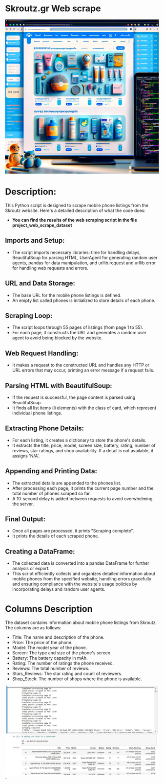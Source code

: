 # Skroutz.gr Web scrape
<img src="Project_webscrape_dataset/web_scrape.jpg" alt="Web Scrape Image" width="600">

# Description:

 This Python script is designed to scrape mobile phone listings from the Skroutz website. Here's a detailed description of what the code does:
 - **You can find the results of the web scraping script in the file project_web_scrape_dataset** 

## Imports and Setup:

- The script imports necessary libraries: time for handling delays, BeautifulSoup for parsing HTML, UserAgent for generating random user agents, pandas for data manipulation, and urllib.request and urllib.error for handling web requests and errors.

## URL and Data Storage:

- The base URL for the mobile phone listings is defined.
- An empty list called phones is initialized to store details of each phone.

## Scraping Loop:

- The script loops through 55 pages of listings (from page 1 to 55).
- For each page, it constructs the URL and generates a random user agent to avoid being blocked by the website.

## Web Request Handling:

- It makes a request to the constructed URL and handles any HTTP or URL errors that may occur, printing an error message if a request fails.

## Parsing HTML with BeautifulSoup:

- If the request is successful, the page content is parsed using BeautifulSoup.
- It finds all list items (li elements) with the class cf card, which represent individual phone listings.

## Extracting Phone Details:

- For each listing, it creates a dictionary to store the phone's details.
- It extracts the title, price, model, screen size, battery, rating, number of reviews, star ratings, and shop availability. If a detail is not available, it assigns 'N/A'.

## Appending and Printing Data:

- The extracted details are appended to the phones list.
- After processing each page, it prints the current page number and the total number of phones scraped so far.
- A 10-second delay is added between requests to avoid overwhelming the server.
## Final Output:
- Once all pages are processed, it prints "Scraping complete".
- It prints the details of each scraped phone.

## Creating a DataFrame:

- The collected data is converted into a pandas DataFrame for further analysis or export.
- This script efficiently collects and organizes detailed information about mobile phones from the specified website, handling errors gracefully and ensuring compliance with the website's usage policies by incorporating delays and random user agents.


# Columns Description

The dataset contains information about mobile phone listings from Skroutz. The columns are as follows:

- Title: The name and description of the phone.
- Price: The price of the phone.
- Model: The model year of the phone.
- Screen: The type and size of the phone's screen.
- Battery: The battery capacity in mAh.
- Rating: The number of ratings the phone received.
- Reviews: The total number of reviews.
- Stars_Reviews: The star rating and count of reviewers.
- Shop_Stock: The number of shops where the phone is available.

<img src="Project_webscrape_dataset/scrap_results.jpg" alt="Web Scrape Image" width="600">
-
